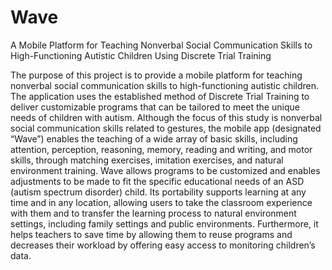 # Wave
A Mobile Platform for Teaching Nonverbal Social Communication Skills to High-Functioning Autistic Children Using Discrete Trial Training

The purpose of this project is to provide a mobile platform for teaching nonverbal social communication skills to high-functioning autistic children. The application uses the established method of Discrete Trial Training to deliver customizable programs that can be tailored to meet the unique needs of children with autism. Although the focus of this study is nonverbal social communication skills related to gestures, the mobile app (designated “Wave”) enables the teaching of a wide array of basic skills, including attention, perception, reasoning, memory, reading and writing, and motor skills, through matching exercises, imitation exercises, and natural environment training. Wave allows programs to be customized and enables adjustments to be made to fit the specific educational needs of an ASD (autism spectrum disorder) child. Its portability supports learning at any time and in any location, allowing users to take the classroom experience with them and to transfer the learning process to natural environment settings, including family settings and public environments. Furthermore, it helps teachers to save time by allowing them to reuse programs and decreases their workload by offering easy access to monitoring children’s data. 
